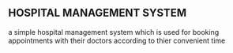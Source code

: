 ## HOSPITAL MANAGEMENT SYSTEM 

a simple hospital management system which is used for booking appointments with their doctors according to thier convenient time
